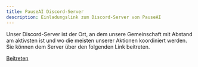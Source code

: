 ```yaml
---
title: PauseAI Discord-Server
description: Einladungslink zum Discord-Server von PauseAI
---
```


Unser Discord-Server ist der Ort, an dem unsere Gemeinschaft mit Abstand am aktivsten ist und wo die meisten unserer Aktionen koordiniert werden.
Sie können dem Server über den folgenden Link beitreten.

[Beitreten](https://discord.gg/VhPHt5PRmK)